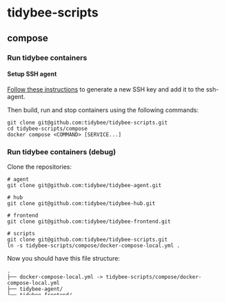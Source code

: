 # tidybee-scripts

## compose

### Run tidybee containers
#### Setup SSH agent
[Follow these instructions](https://docs.github.com/en/authentication/connecting-to-github-with-ssh) to generate a new SSH key and add it to the ssh-agent.

Then build, run and stop containers using the following commands:
```
git clone git@github.com:tidybee/tidybee-scripts.git
cd tidybee-scripts/compose
docker compose <COMMAND> [SERVICE...]
```

### Run tidybee containers (debug)
Clone the repositories:
```
# agent
git clone git@github.com:tidybee/tidybee-agent.git

# hub
git clone git@github.com:tidybee/tidybee-hub.git

# frontend
git clone git@github.com:tidybee/tidybee-frontend.git

# scripts
git clone git@github.com:tidybee/tidybee-scripts.git
ln -s tidybee-scripts/compose/docker-compose-local.yml .
```

Now you should have this file structure:
```
.
├── docker-compose-local.yml -> tidybee-scripts/compose/docker-compose-local.yml
├── tidybee-agent/
├── tidybee-frontend/
├── tidybee-hub/
└── tidybee-scripts/
```

Build, run and stop containers:
```
docker compose -f docker-compose-local.yml <COMMAND> [SERVICE...]
```
